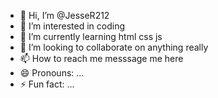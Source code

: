 - 👋 Hi, I’m @JesseR212
- 👀 I’m interested in coding
- 🌱 I’m currently learning html css js
- 💞️ I’m looking to collaborate on anything really
- 📫 How to reach me messsage me here
- 😄 Pronouns: ...
- ⚡ Fun fact: ...

<!---
JesseR212/JesseR212 is a ✨ special ✨ repository because its `README.md` (this file) appears on your GitHub profile.
You can click the Preview link to take a look at your changes.
--->

